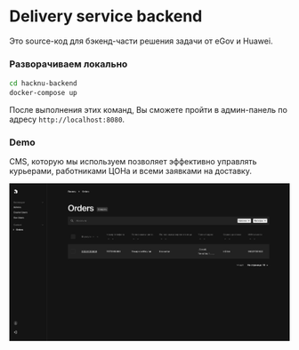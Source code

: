 # Delivery service backend

Это source-код для бэкенд-части решения задачи от eGov и Huawei.

### Разворачиваем локально

```bash
cd hacknu-backend
docker-compose up
```

После выполнения этих команд, Вы сможете пройти в админ-панель по адресу `http://localhost:8080`.

### Demo

CMS, которую мы используем позволяет эффективно управлять курьерами, работниками ЦОНа и всеми заявками на доставку.

<img src="./assets/screen.png" >
